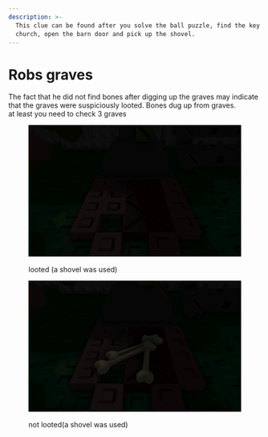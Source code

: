 ```yaml
---
description: >-
  This clue can be found after you solve the ball puzzle, find the key in the
  church, open the barn door and pick up the shovel.
---
```


# Robs graves

The fact that he did not find bones after digging up the graves may indicate that the graves were suspiciously looted. Bones dug up from graves.\
at least you need to check 3 graves

<div data-full-width="true"><figure><img src="../../.gitbook/assets/file2 (4).png" alt=""><figcaption><p>looted (a shovel was used)</p></figcaption></figure> <figure><img src="../../.gitbook/assets/file1 (12).png" alt=""><figcaption><p>not looted(a shovel was used)</p></figcaption></figure></div>
